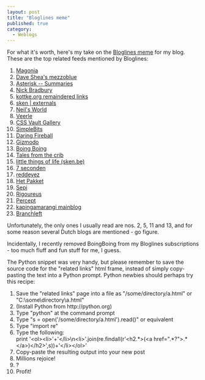 ```yaml
---
layout: post
title: "Bloglines meme"
published: true
category:
  - Weblogs
---
```

<p>For what it's worth, here's my take on the <a href="http://www.kryogenix.org/days/2005/01/28/bloglinesMeme" title="Bloglines meme">Bloglines meme</a> for my blog. These are the top related feeds mentioned by Bloglines:</p>

<ol><li><a href="http://magonia.blogspot.com">Magonia</a></li>
<li><a href="http://www.mezzoblue.com/">Dave Shea's mezzoblue</a></li>
<li><a href="http://www.7nights.com/asterisk/">Asterisk -- Summaries</a></li>
<li><a href="http://nick.typepad.com/blog/">Nick Bradbury</a></li>
<li><a href="http://www.kottke.org/remainder/">kottke.org remaindered links</a></li>
<li><a href="http://www.sken.be/externals/">sken | externals</a></li>
<li><a href="http://www.neilturner.me.uk/">Neil's World</a></li>
<li><a href="http://veerle.duoh.com/">Veerle</a></li>
<li><a href="http://cssvault.com/">CSS Vault Gallery</a></li>
<li><a href="http://www.simplebits.com/">SimpleBits</a></li>
<li><a href="http://daringfireball.net/">Daring Fireball</a></li>
<li><a href="http://www.gizmodo.com/">Gizmodo</a></li>
<li><a href="http://www.boingboing.net/">Boing Boing</a></li>
<li><a href="http://www.talesfromthecrib.be/tftc/">Tales from the crib</a></li>
<li><a href="http://sken.be/life/">little things of life (sken.be)</a></li>
<li><a href="http://www.7seconden.be">7 seconden</a></li>
<li><a href="http://reddeyez.com/">reddeyez</a></li>
<li><a href="http://www.dimi15.be/test/">Het Pakket</a></li>
<li><a href="http://www.sepi.be/">Sepi</a></li>
<li><a href="http://www.rigoureus.be/">Rigoureus</a></li>
<li><a href="http://percept.be">Percept</a></li>
<li><a href="http://www.kapingamarangi.be/">kapingamarangi mainblog</a></li>
<li><a href="http://branchleft.co.uk/">Branchleft</a></li></ol>

<p>Unfortunately, the only ones I usually read are nos. 2, 5, 11 and 13, and for some reason several Dutch blogs are mentioned - go figure.</p>

<p>Incidentally, I recently removed BoingBoing from my Bloglines subscriptions - too much fluff and fun stuff for me, I guess.</p>

<p>The Python snippet was very handy, but please remember to save the source code for the &quot;related links&quot; html frame, instead of simply copy-pasting the text into a Python prompt. Python newbies should perhaps try this recipe:</p>

<ol><li>Save the &quot;related links&quot; page into a file as &quot;/some/directory/a.html&quot; or &quot;C:\some\directory\a.html&quot;</li>

<li>(Install Python from http://python.org)</li>

<li>Type &quot;python&quot; at the command prompt</li>

<li>Type &quot;s = open('/some/directory/a.html').read()&quot; or equivalent</li>

<li>Type &quot;import re&quot;</li>

<li>Type the following:<br />print '&lt;ol&gt;&lt;li&gt;'+'&lt;/li&gt;\n&lt;li&gt;'.join(re.findall(r'&lt;h2.*&gt;(&lt;a href=&quot;.*?&quot;&gt;.*&lt;/a&gt;)&lt;/h2&gt;',s))+'&lt;/li&gt;&lt;/ol&gt;'</li>

<li>Copy-paste the resulting output into your new post</li>

<li>Millions rejoice!</li>

<li>?</li>

<li>Profit!</li></ol>

